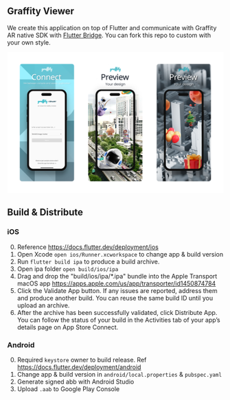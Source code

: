 ## Graffity Viewer
We create this application on top of Flutter and communicate with Graffity AR native SDK with [Flutter Bridge](https://docs.flutter.dev/platform-integration/platform-channels). You can fork this repo to custom with your own style.

![Alt text](cover.png "Cover image")

## Build & Distribute
### iOS
0. Reference https://docs.flutter.dev/deployment/ios
1. Open Xcode `open ios/Runner.xcworkspace` to change app & build version
2. Run `flutter build ipa` to produce a build archive.
3. Open ipa folder `open build/ios/ipa`
4. Drag and drop the "build/ios/ipa/*.ipa" bundle into the Apple Transport macOS app
    https://apps.apple.com/us/app/transporter/id1450874784
5. Click the Validate App button. If any issues are reported, address them and produce another build. You can reuse the same build ID until you upload an archive.
6. After the archive has been successfully validated, click Distribute App. You can follow the status of your build in the Activities tab of your app’s details page on App Store Connect.

### Android
0. Required `keystore` owner to build release. Ref https://docs.flutter.dev/deployment/android
1. Change app & build version in `android/local.properties` & `pubspec.yaml`
2. Generate signed abb with Android Studio
3. Upload `.aab` to Google Play Console